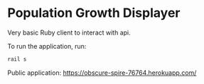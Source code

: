 # Population Growth Displayer

Very basic Ruby client to interact with api.

To run the application, run:
```bash
rail s
```

Public application: https://obscure-spire-76764.herokuapp.com/